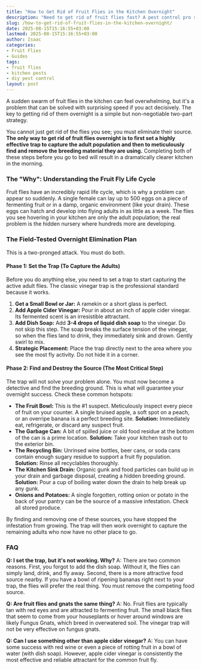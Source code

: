 ```yaml
---
title: "How to Get Rid of Fruit Flies in the Kitchen Overnight"
description: "Need to get rid of fruit flies fast? A pest control pro shares the two-step plan for overnight success: set an effective trap and eliminate the breeding source."
slug: /how-to-get-rid-of-fruit-flies-in-the-kitchen-overnight/
date: 2025-08-15T15:16:55+03:00
lastmod: 2025-08-15T15:16:55+03:00
author: Isaac
categories:
- Fruit Flies
- Guides
tags:
- fruit flies
- kitchen pests
- diy pest control
layout: post
---
```

A sudden swarm of fruit flies in the kitchen can feel overwhelming, but it's a problem that can be solved with surprising speed if you act decisively. The key to getting rid of them overnight is a simple but non-negotiable two-part strategy.

You cannot just get rid of the flies you see; you must eliminate their source. **The only way to get rid of fruit flies overnight is to first set a highly effective trap to capture the adult population and then to meticulously find and remove the breeding material they are using.** Completing both of these steps before you go to bed will result in a dramatically clearer kitchen in the morning.

### The "Why": Understanding the Fruit Fly Life Cycle

Fruit flies have an incredibly rapid life cycle, which is why a problem can appear so suddenly. A single female can lay up to 500 eggs on a piece of fermenting fruit or in a damp, organic environment (like your drain). These eggs can hatch and develop into flying adults in as little as a week. The flies you see hovering in your kitchen are only the adult population; the real problem is the hidden nursery where hundreds more are developing.

### The Field-Tested Overnight Elimination Plan

This is a two-pronged attack. You must do both.

#### Phase 1: Set the Trap (To Capture the Adults)

Before you do anything else, you need to set a trap to start capturing the active adult flies. The classic vinegar trap is the professional standard because it works.

1.  **Get a Small Bowl or Jar:** A ramekin or a short glass is perfect.
2.  **Add Apple Cider Vinegar:** Pour in about an inch of apple cider vinegar. Its fermented scent is an irresistible attractant.
3.  **Add Dish Soap:** Add **3-4 drops of liquid dish soap** to the vinegar. Do not skip this step. The soap breaks the surface tension of the vinegar, so when the flies land to drink, they immediately sink and drown. Gently swirl to mix.
4.  **Strategic Placement:** Place the trap directly next to the area where you see the most fly activity. Do not hide it in a corner.

#### Phase 2: Find and Destroy the Source (The Most Critical Step)

The trap will not solve your problem alone. You must now become a detective and find the breeding ground. This is what will guarantee your overnight success. Check these common hotspots:

*   **The Fruit Bowl:** This is the #1 suspect. Meticulously inspect every piece of fruit on your counter. A single bruised apple, a soft spot on a peach, or an overripe banana is a perfect breeding site. **Solution:** Immediately eat, refrigerate, or discard any suspect fruit.
*   **The Garbage Can:** A bit of spilled juice or old food residue at the bottom of the can is a prime location. **Solution:** Take your kitchen trash out to the exterior bin.
*   **The Recycling Bin:** Unrinsed wine bottles, beer cans, or soda cans contain enough sugary residue to support a fruit fly population. **Solution:** Rinse all recyclables thoroughly.
*   **The Kitchen Sink Drain:** Organic gunk and food particles can build up in your drain and garbage disposal, creating a hidden breeding ground. **Solution:** Pour a cup of boiling water down the drain to help break up any gunk.
*   **Onions and Potatoes:** A single forgotten, rotting onion or potato in the back of your pantry can be the source of a massive infestation. Check all stored produce.

By finding and removing one of these sources, you have stopped the infestation from growing. The trap will then work overnight to capture the remaining adults who now have no other place to go.

### FAQ

**Q: I set the trap, but it's not working. Why?**
A: There are two common reasons. First, you forgot to add the dish soap. Without it, the flies can simply land, drink, and fly away. Second, there is a more attractive food source nearby. If you have a bowl of ripening bananas right next to your trap, the flies will prefer the real thing. You must remove the competing food source.

**Q: Are fruit flies and gnats the same thing?**
A: No. Fruit flies are typically tan with red eyes and are attracted to fermenting fruit. The small black flies that seem to come from your houseplants or hover around windows are likely Fungus Gnats, which breed in overwatered soil. The vinegar trap will not be very effective on fungus gnats.

**Q: Can I use something other than apple cider vinegar?**
A: You can have some success with red wine or even a piece of rotting fruit in a bowl of water (with dish soap). However, apple cider vinegar is consistently the most effective and reliable attractant for the common fruit fly.
